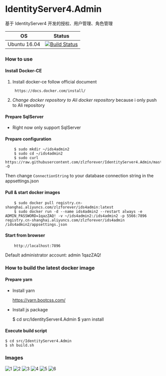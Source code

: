 # IdentityServer4.Admin

基于 IdentityServer4 开发的授权、用户管理、角色管理

| OS | Status |
|---|---|
| Ubuntu 16.04 | [![Build Status](https://dev.azure.com/zlzforever/IdentityServer4.Admin/_apis/build/status/Ids4.Admin%20Build)](https://dev.azure.com/zlzforever/IdentityServer4.Admin/_build/latest?definitionId=2) |

### How to use

#### Install Docker-CE

1. Install docker-ce follow official document

        https://docs.docker.com/install/

2. *Change docker repository to Ali docker repository* because i only push to Ali repository

#### Prepare SqlServer

+ Right now only support SqlServer

#### Prepare configuration

        $ sudo mkdir ~/ids4admin2
        $ sudo cd ~/ids4admin2
        $ sudo curl https://raw.githubusercontent.com/zlzforever/IdentityServer4.Admin/master/src/IdentityServer4.Admin/appsettings.json -O

Then change `ConnectionString` to your database connection string in the appsettings.json

#### Pull & start docker images

        $ sudo docker pull registry.cn-shanghai.aliyuncs.com/zlzforever/ids4admin:latest
        $ sudo docker run -d --name ids4admin2 --restart always -e ADMIN_PASSWORD=1qazZAQ! -v ~/ids4admin2:/ids4admin2 -p 5566:7896 registry.cn-shanghai.aliyuncs.com/zlzforever/ids4admin /ids4admin2/appsettings.json
        
#### Start from browser

        http://localhost:7896

 Default administrator account: admin  1qazZAQ!

### How to build the latest docker image

#### Prepare yarn

+ Install yarn

    https://yarn.bootcss.com/

+ Install js package

    $ cd src/IdentityServer4.Admin
    $ yarn install    
    
#### Execute build script
    
    $ cd src/IdentityServer4.Admin
    $ sh build.sh                     

### Images

![1](https://raw.githubusercontent.com/zlzforever/IdentityServer4.Admin/master/images/001.png)
![2](https://raw.githubusercontent.com/zlzforever/IdentityServer4.Admin/master/images/002.png)
![3](https://raw.githubusercontent.com/zlzforever/IdentityServer4.Admin/master/images/003.png)
![4](https://raw.githubusercontent.com/zlzforever/IdentityServer4.Admin/master/images/004.png)
![5](https://raw.githubusercontent.com/zlzforever/IdentityServer4.Admin/master/images/005.png)
![6](https://raw.githubusercontent.com/zlzforever/IdentityServer4.Admin/master/images/006.png)







